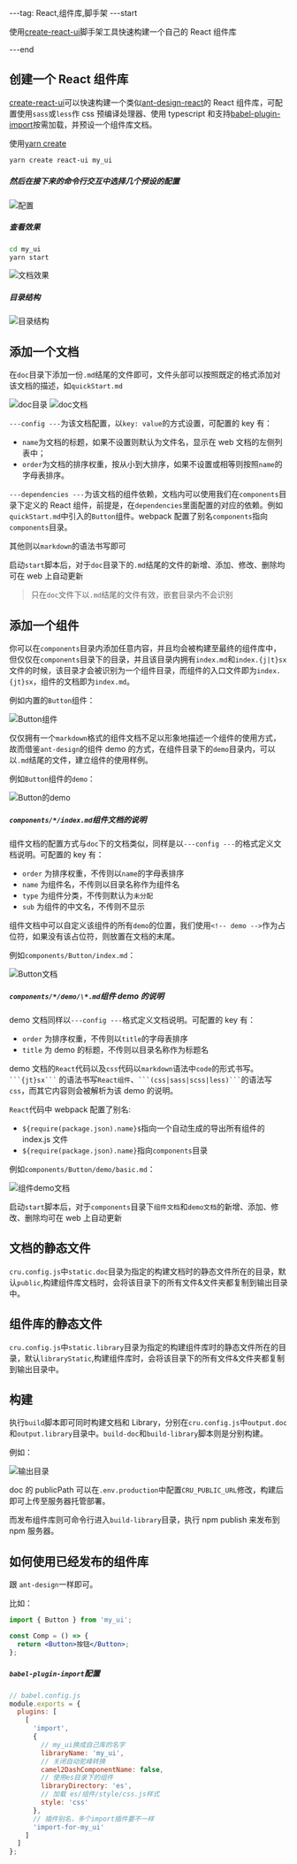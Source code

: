 ---tag: React,组件库,脚手架 ---start

使用[create-react-ui](https://www.npmjs.com/package/create-react-ui)脚手架工具快速构建一个自己的 React 组件库

---end

## 创建一个 React 组件库

[create-react-ui](https://www.npmjs.com/package/create-react-ui)可以快速构建一个类似[ant-design-react](https://ant.design/docs/react/introduce-cn)的 React 组件库，可配置使用`sass`或`less`作 css 预编译处理器、使用 typescript 和支持[babel-plugin-import](https://www.npmjs.com/package/babel-plugin-import)按需加载，并预设一个组件库文档。

使用[yarn create](https://yarnpkg.com/zh-Hans/docs/cli/create)

```bash
yarn create react-ui my_ui
```

##### 然后在接下来的命令行交互中选择几个预设的配置

![配置](img/choose_config.png)

##### 查看效果

```bash
cd my_ui
yarn start
```

![文档效果](img/doc.png)

##### 目录结构

![目录结构](img/dir_tree.png)

## 添加一个文档

在`doc`目录下添加一份`.md`结尾的文件即可，文件头部可以按照既定的格式添加对该文档的描述，如`quickStart.md`

![doc目录](img/dir_doc.png) ![doc文档](img/doc_demo.png)

`---config ---`为该文档配置，以`key: value`的方式设置，可配置的 key 有：

- `name`为文档的标题，如果不设置则默认为文件名，显示在 web 文档的左侧列表中；
- `order`为文档的排序权重，按从小到大排序，如果不设置或相等则按照`name`的字母表排序。

`---dependencies ---`为该文档的组件依赖，文档内可以使用我们在`components`目录下定义的 React 组件，前提是，在`dependencies`里面配置的对应的依赖。例如`quickStart.md`中引入的`Button`组件。webpack 配置了别名`components`指向`components`目录。

其他则以`markdown`的语法书写即可

启动`start`脚本后，对于`doc`目录下的`.md`结尾的文件的新增、添加、修改、删除均可在 web 上自动更新

> 只在`doc`文件下以`.md`结尾的文件有效，嵌套目录内不会识别

## 添加一个组件

你可以在`components`目录内添加任意内容，并且均会被构建至最终的组件库中，但仅仅在`components`目录下的目录，并且该目录内拥有`index.md`和`index.{j|t}sx`文件的时候，该目录才会被识别为一个组件目录，而组件的入口文件即为`index.{jt}sx`，组件的文档即为`index.md`。

例如内置的`Button`组件：

![Button组件](img/comp_button.png)

仅仅拥有一个`markdown`格式的组件文档不足以形象地描述一个组件的使用方式，故而借鉴`ant-design`的组件 demo 的方式，在组件目录下的`demo`目录内，可以以`.md`结尾的文件，建立组件的使用样例。

例如`Button`组件的`demo`：

![Button的demo](img/comp_demo.png)

##### `components/*/index.md`组件文档的说明

组件文档的配置方式与`doc`下的文档类似，同样是以`---config ---`的格式定义文档说明。可配置的 key 有：

- `order` 为排序权重，不传则以`name`的字母表排序
- `name` 为组件名，不传则以目录名称作为组件名
- `type` 为组件分类，不传则默认为`未分配`
- `sub` 为组件的中文名，不传则不显示

组件文档中可以自定义该组件的所有`demo`的位置，我们使用`<!-- demo -->`作为占位符，如果没有该占位符，则放置在文档的末尾。

例如`components/Button/index.md`：

![Button文档](img/button_doc.png)

##### `components/*/demo/\*.md`组件 demo 的说明

demo 文档同样以`---config ---`格式定义文档说明。可配置的 key 有：

- `order` 为排序权重，不传则以`title`的字母表排序
- `title` 为 demo 的标题，不传则以目录名称作为标题名

demo 文档的`React`代码以及`css`代码以`markdown`语法中`code`的形式书写。 <code>\```{jt}sx\```</code> 的语法书写`React组件`、<code>\```(css|sass|scss|less)\```</code>的语法写`css`，而其它内容则会被解析为该 demo 的说明。

`React`代码中 webpack 配置了别名:

- `${require(package.json).name}$`指向一个自动生成的导出所有组件的 index.js 文件
- `${require(package.json).name}`指向`components`目录

例如`components/Button/demo/basic.md`：

![组件demo文档](img/comp_demo_content.png)

启动`start`脚本后，对于`components`目录下`组件文档`和`demo文档`的新增、添加、修改、删除均可在 web 上自动更新

## 文档的静态文件

`cru.config.js`中`static.doc`目录为指定的构建文档时的静态文件所在的目录，默认`public`,构建组件库文档时，会将该目录下的所有文件&文件夹都复制到输出目录中。

## 组件库的静态文件

`cru.config.js`中`static.library`目录为指定的构建组件库时的静态文件所在的目录，默认`libraryStatic`,构建组件库时，会将该目录下的所有文件&文件夹都复制到输出目录中。

## 构建

执行`build`脚本即可同时构建文档和 Library，分别在`cru.config.js`中`output.doc`和`output.library`目录中。`build-doc`和`build-library`脚本则是分别构建。

例如：

![输出目录](img/dir_build.png)

doc 的 publicPath 可以在`.env.production`中配置`CRU_PUBLIC_URL`修改，构建后即可上传至服务器托管部署。

而发布组件库则可命令行进入`build-library`目录，执行 npm publish 来发布到 npm 服务器。

## 如何使用已经发布的组件库

跟 `ant-design`一样即可。

比如：

```jsx harmony
import { Button } from 'my_ui';

const Comp = () => {
  return <Button>按钮</Button>;
};
```

##### `babel-plugin-import`配置

```javascript
// babel.config.js
module.exports = {
  plugins: [
    [
      'import',
      {
        // my_ui换成自己库的名字
        libraryName: 'my_ui',
        // 关闭自动驼峰转换
        camel2DashComponentName: false,
        // 使用es目录下的组件
        libraryDirectory: 'es',
        // 加载 es/组件/style/css.js样式
        style: 'css'
      },
      // 插件别名，多个import插件要不一样
      'import-for-my_ui'
    ]
  ]
};
```

